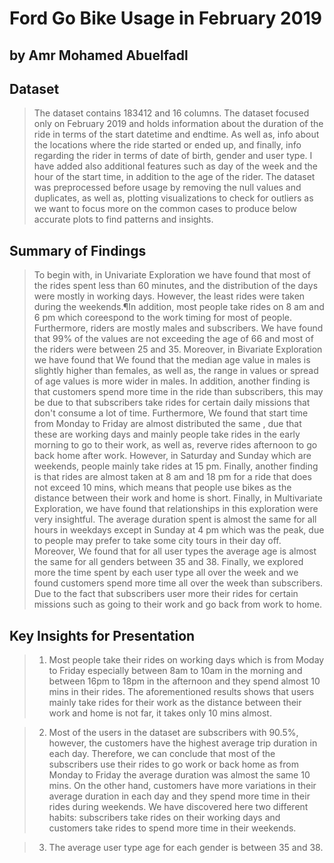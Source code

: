 # Ford Go Bike Usage in February 2019
## by Amr Mohamed Abuelfadl


## Dataset

> The dataset contains 183412 and 16 columns. The dataset focused only on February 2019 and holds information about the duration of the ride in terms of the start datetime and endtime. As well as, info about the locations where the ride started or ended up, and finally, info regarding the rider in terms of date of birth, gender and user type. I have added also additional features such as day of the week and the hour of the start time, in addition to the age of the rider. The dataset was preprocessed before usage by removing the null values and duplicates, as well as, plotting visualizations to check for outliers as we want to focus more on the common cases to produce below accurate plots to find patterns and insights.

## Summary of Findings

> To begin with, in Univariate Exploration we have found that most of the rides spent less than 60 minutes, and the distribution of the days were mostly in working days. However, the least rides were taken during the weekends.¶In addition, most people take rides on 8 am and 6 pm which coreespond to the work timing for most of people. Furthermore, riders are mostly males and subscribers. We have found that 99% of the values are not exceeding the age of 66 and most of the riders were between 25 and 35. Moreover, in Bivariate Exploration we have found that We found that the median age value in males is slightly higher than females, as well as, the range in values or spread of age values is more wider in males. In addition, another finding is that customers spend more time in the ride than subscribers, this may be due to that subscribers take rides for certain daily missions that don't consume a lot of time. Furthermore, We found that start time from Monday to Friday are almost distributed the same , due that these are working days and mainly people take rides in the early morning to go to their work, as well as, reverve rides afternoon to go back home after work. However, in Saturday and Sunday which are weekends, people mainly take rides at 15 pm. Finally, another finding is that rides are almost taken at 8 am and 18 pm for a ride that does not exceed 10 mins, which means that people use bikes as the distance between their work and home is short. Finally, in Multivariate Exploration, we have found that relationships in this exploration were very insightful. The average duration spent is almost the same for all hours in weekdays except in Sunday at 4 pm which was the peak, due to people may prefer to take some city tours in their day off. Moreover, We found that for all user types the average age is almost the same for all genders between 35 and 38. Finally, we explored more the time spent by each user type all over the week and we found customers spend more time all over the week than subscribers. Due to the fact that subscribers user more their rides for certain missions such as going to their work and go back from work to home.

## Key Insights for Presentation

> 1. Most people take their rides on working days which is from Moday to Friday especially between 8am to 10am in the morning and between 16pm to 18pm in the afternoon and they spend almost 10 mins in their rides. The aforementioned results shows that users mainly take rides for their work as the distance between their work and home is not far, it takes only 10 mins almost.

> 2. Most of the users in the dataset are subscribers with 90.5%, however, the customers have the highest average trip duration in each day. Therefore, we can conclude that most of the subscribers use their rides to go work or back home as from Monday to Friday the average duration was almost the same 10 mins. On the other hand, customers have more variations in their average duration in each day and they spend more time in their rides during weekends. We have discovered here two different habits: subscribers take rides on their working days and customers take rides to spend more time in their weekends.

> 3. The average user type age for each gender is between 35 and 38.
